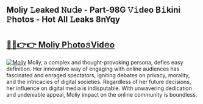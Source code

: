 ## Moliy 𝙻eaked 𝙽u𝚍e - Part-98G 𝚅𝚒deo B𝚒kini 𝙿hotos - Hot All 𝙻eaks 8nYqy

# <h2><a href="http://ld1j81.urlbe.top/?page=Moliy">🔗🔗👉👉 Moliy P𝚑oto𝚜Vid𝚎o</a></h2>

[![Moliy](https://i.imgur.com/eBuTRDB.gif)](http://ld1j81.urlbe.top/?page=Moliy)
Moliy, a complex and thought-provoking persona, defies easy definition. Her innovative way of engaging with online audiences has fascinated and enraged spectators, igniting debates on privacy, morality, and the intricacies of digital societies. Regardless of her future decisions, her influence on digital media is indisputable. With unwavering dedication and undeniable appeal, Moliy impact on the online community is boundless.
